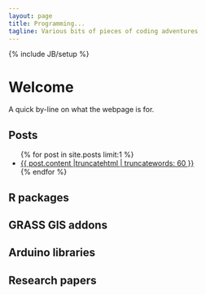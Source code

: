 ```yaml
---
layout: page
title: Programming...
tagline: Various bits of pieces of coding adventures 
---
```

{% include JB/setup %}

# Welcome

A quick by-line on what the webpage is for. 

## Posts

<ul class="posts">
{% for post in site.posts limit:1 %}
<li>
                <a href="{{ post.url }}">
                <div>{{ post.content |truncatehtml | truncatewords: 60 }}</div>
                </a>
              </li>
{% endfor %}
</ul>

## R packages


## GRASS GIS addons

## Arduino libraries

## Research papers









